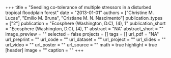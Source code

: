 +++
title = "Seedling co-tolerance of multiple stressors in a disturbed tropical floodplain forest"
date = "2013-01-01"
authors = ["Christine M. Lucas", "Emilio M. Bruna", "Cristiane M. N. Nascimento"]
publication_types = ["2"]
publication = "Ecosphere (Washington, D.C), (4), 1"
publication_short = "Ecosphere (Washington, D.C), (4), 1"
abstract = "NA"
abstract_short = ""
image_preview = ""
selected = false
projects = []
tags = []
url_pdf = "NA"
url_preprint = ""
url_code = ""
url_dataset = ""
url_project = ""
url_slides = ""
url_video = ""
url_poster = ""
url_source = ""
math = true
highlight = true
[header]
image = ""
caption = ""
+++
